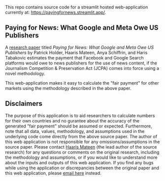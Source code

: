 This repo contains source code for a streamlit hosted web-application currently at: <https://payingfornews.streamlit.app/>.

## Paying for News: What Google and Meta Owe US Publishers

A [research paper](https://policydialogue.org/publications/working-papers/paying-for-news-what-google-and-meta-owe-us-publishers-draft-working-paper/) titled _Paying for News: What Google and Meta Owe US Publishers_ by Patrick Holder, Haaris Mateen, Anya Schiffrin, and Haris Tabakovic estimates the payment that Facebook and Google Search platforms would owe to news publishers for the use of news content, if the Journalism Competition & Preservation Act (JCPA) comes into force using a novel methodology.

This web-application makes it easy to calculate the "fair payment" for other markets using the methodology described in the above paper.

## Disclaimers

 The purpose of this application is to aid researchers to calculate numbers for their own countries and no gurantee about the accuracy of the generated "fair payment" should be assumed or expected. Furthermore, note that all data, values, methodology, and assumptions used in the underlying code come directly from the above source paper. The author of this web application is not responsible for any omissions/assumptions in the source paper. Please contact [Haaris Mateen](mailto:hmateen@uh.edu) (the lead author of the source research) for any questions or comments on the original research, including the methodology and assumptions, or if you would like to understand more about the inputs and outputs of this web application. If you find any bugs while using the application or discrepancies between the original paper and this web application, please [email here](mailto:abhinav.email.id+payingfornewswebapp@gmail.com) instead.
